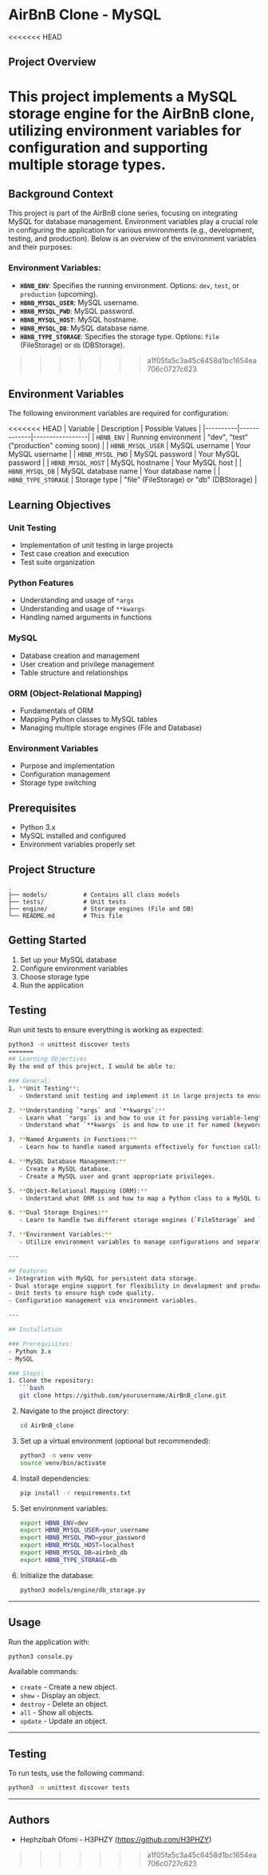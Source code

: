 # AirBnB Clone - MySQL

<<<<<<< HEAD
## Project Overview
This project implements a MySQL storage engine for the AirBnB clone, utilizing environment variables for configuration and supporting multiple storage types.
=======
## Background Context
This project is part of the AirBnB clone series, focusing on integrating MySQL for database management. 
Environment variables play a crucial role in configuring the application for various environments (e.g., development, testing, and production). Below is an overview of the environment variables and their purposes:

### Environment Variables:
- **`HBNB_ENV`**: Specifies the running environment. Options: `dev`, `test`, or `production` (upcoming).
- **`HBNB_MYSQL_USER`**: MySQL username.
- **`HBNB_MYSQL_PWD`**: MySQL password.
- **`HBNB_MYSQL_HOST`**: MySQL hostname.
- **`HBNB_MYSQL_DB`**: MySQL database name.
- **`HBNB_TYPE_STORAGE`**: Specifies the storage type. Options: `file` (FileStorage) or `db` (DBStorage).
>>>>>>> a1f05fa5c3a45c6458d1bc1654ea706c0727c623

## Environment Variables
The following environment variables are required for configuration:

<<<<<<< HEAD
| Variable | Description | Possible Values |
|----------|-------------|-----------------|
| `HBNB_ENV` | Running environment | "dev", "test" ("production" coming soon) |
| `HBNB_MYSQL_USER` | MySQL username | Your MySQL username |
| `HBNB_MYSQL_PWD` | MySQL password | Your MySQL password |
| `HBNB_MYSQL_HOST` | MySQL hostname | Your MySQL host |
| `HBNB_MYSQL_DB` | MySQL database name | Your database name |
| `HBNB_TYPE_STORAGE` | Storage type | "file" (FileStorage) or "db" (DBStorage) |

## Learning Objectives

### Unit Testing
- Implementation of unit testing in large projects
- Test case creation and execution
- Test suite organization

### Python Features
- Understanding and usage of `*args`
- Understanding and usage of `**kwargs`
- Handling named arguments in functions

### MySQL
- Database creation and management
- User creation and privilege management
- Table structure and relationships

### ORM (Object-Relational Mapping)
- Fundamentals of ORM
- Mapping Python classes to MySQL tables
- Managing multiple storage engines (File and Database)

### Environment Variables
- Purpose and implementation
- Configuration management
- Storage type switching

## Prerequisites
- Python 3.x
- MySQL installed and configured
- Environment variables properly set

## Project Structure
```
.
├── models/          # Contains all class models
├── tests/           # Unit tests
├── engine/          # Storage engines (File and DB)
└── README.md        # This file
```

## Getting Started
1. Set up your MySQL database
2. Configure environment variables
3. Choose storage type
4. Run the application

## Testing
Run unit tests to ensure everything is working as expected:
```bash
python3 -m unittest discover tests
=======
## Learning Objectives
By the end of this project, I would be able to:

### General:
1. **Unit Testing**:
   - Understand unit testing and implement it in large projects to ensure code reliability.

2. **Understanding `*args` and `**kwargs`:**
   - Learn what `*args` is and how to use it for passing variable-length positional arguments.
   - Understand what `**kwargs` is and how to use it for named (keyword) arguments in functions.

3. **Named Arguments in Functions:**
   - Learn how to handle named arguments effectively for function calls.

4. **MySQL Database Management:**
   - Create a MySQL database.
   - Create a MySQL user and grant appropriate privileges.

5. **Object-Relational Mapping (ORM):**
   - Understand what ORM is and how to map a Python class to a MySQL table.

6. **Dual Storage Engines:**
   - Learn to handle two different storage engines (`FileStorage` and `DBStorage`) within the same codebase.

7. **Environment Variables:**
   - Utilize environment variables to manage configurations and separate development, testing, and production setups.

---

## Features
- Integration with MySQL for persistent data storage.
- Dual storage engine support for flexibility in development and production.
- Unit tests to ensure high code quality.
- Configuration management via environment variables.

---

## Installation

### Prerequisites:
- Python 3.x
- MySQL

### Steps:
1. Clone the repository:
   ```bash
   git clone https://github.com/yourusername/AirBnB_clone.git
   ```
2. Navigate to the project directory:
   ```bash
   cd AirBnB_clone
   ```
3. Set up a virtual environment (optional but recommended):
   ```bash
   python3 -m venv venv
   source venv/bin/activate
   ```
4. Install dependencies:
   ```bash
   pip install -r requirements.txt
   ```
5. Set environment variables:
   ```bash
   export HBNB_ENV=dev
   export HBNB_MYSQL_USER=your_username
   export HBNB_MYSQL_PWD=your_password
   export HBNB_MYSQL_HOST=localhost
   export HBNB_MYSQL_DB=airbnb_db
   export HBNB_TYPE_STORAGE=db
   ```

6. Initialize the database:
   ```bash
   python3 models/engine/db_storage.py
   ```

---

## Usage
Run the application with:
```bash
python3 console.py
```

Available commands:
- `create` - Create a new object.
- `show` - Display an object.
- `destroy` - Delete an object.
- `all` - Show all objects.
- `update` - Update an object.

---

## Testing
To run tests, use the following command:
```bash
python3 -m unittest discover tests
```

---

## Authors
- Hephzibah Ofomi - H3PHZY (https://github.com/H3PHZY)
>>>>>>> a1f05fa5c3a45c6458d1bc1654ea706c0727c623
